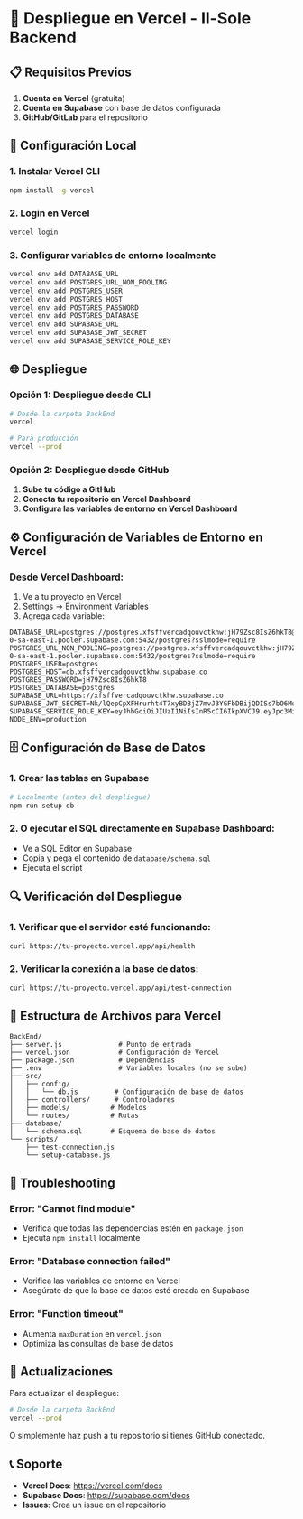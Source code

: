 # 🚀 Despliegue en Vercel - Il-Sole Backend

## 📋 Requisitos Previos

1. **Cuenta en Vercel** (gratuita)
2. **Cuenta en Supabase** con base de datos configurada
3. **GitHub/GitLab** para el repositorio

## 🔧 Configuración Local

### 1. Instalar Vercel CLI
```bash
npm install -g vercel
```

### 2. Login en Vercel
```bash
vercel login
```

### 3. Configurar variables de entorno localmente
```bash
vercel env add DATABASE_URL
vercel env add POSTGRES_URL_NON_POOLING
vercel env add POSTGRES_USER
vercel env add POSTGRES_HOST
vercel env add POSTGRES_PASSWORD
vercel env add POSTGRES_DATABASE
vercel env add SUPABASE_URL
vercel env add SUPABASE_JWT_SECRET
vercel env add SUPABASE_SERVICE_ROLE_KEY
```

## 🌐 Despliegue

### Opción 1: Despliegue desde CLI
```bash
# Desde la carpeta BackEnd
vercel

# Para producción
vercel --prod
```

### Opción 2: Despliegue desde GitHub
1. **Sube tu código a GitHub**
2. **Conecta tu repositorio en Vercel Dashboard**
3. **Configura las variables de entorno en Vercel Dashboard**

## ⚙️ Configuración de Variables de Entorno en Vercel

### Desde Vercel Dashboard:
1. Ve a tu proyecto en Vercel
2. Settings → Environment Variables
3. Agrega cada variable:

```env
DATABASE_URL=postgres://postgres.xfsffvercadqouvctkhw:jH79Zsc8IsZ6hkT8@aws-0-sa-east-1.pooler.supabase.com:5432/postgres?sslmode=require
POSTGRES_URL_NON_POOLING=postgres://postgres.xfsffvercadqouvctkhw:jH79Zsc8IsZ6hkT8@aws-0-sa-east-1.pooler.supabase.com:5432/postgres?sslmode=require
POSTGRES_USER=postgres
POSTGRES_HOST=db.xfsffvercadqouvctkhw.supabase.co
POSTGRES_PASSWORD=jH79Zsc8IsZ6hkT8
POSTGRES_DATABASE=postgres
SUPABASE_URL=https://xfsffvercadqouvctkhw.supabase.co
SUPABASE_JWT_SECRET=Nk/lQepCpXFHrurht4T7xyBDBjZ7mvJ3YGFbDBijQDISs7bO6MoXaFyhNkKQIk7cKD84t57sH277LrhgbMjlTQ==
SUPABASE_SERVICE_ROLE_KEY=eyJhbGciOiJIUzI1NiIsInR5cCI6IkpXVCJ9.eyJpc3MiOiJzdXBhYmFzZSIsInJlZiI6Inhmc2ZmdmVyY2FkcW91dmN0a2h3Iiwicm9sZSI6InNlcnZpY2Vfcm9sZSIsImlhdCI6MTc0ODk1NTM5OCwiZXhwIjoyMDY0NTMxMzk4fQ.3o6N7kb9hYI4UAfXJrqE95TfOelTXnXuwaXB3oPLRUY
NODE_ENV=production
```

## 🗄️ Configuración de Base de Datos

### 1. Crear las tablas en Supabase
```bash
# Localmente (antes del despliegue)
npm run setup-db
```

### 2. O ejecutar el SQL directamente en Supabase Dashboard:
- Ve a SQL Editor en Supabase
- Copia y pega el contenido de `database/schema.sql`
- Ejecuta el script

## 🔍 Verificación del Despliegue

### 1. Verificar que el servidor esté funcionando:
```bash
curl https://tu-proyecto.vercel.app/api/health
```

### 2. Verificar la conexión a la base de datos:
```bash
curl https://tu-proyecto.vercel.app/api/test-connection
```

## 📁 Estructura de Archivos para Vercel

```
BackEnd/
├── server.js              # Punto de entrada
├── vercel.json            # Configuración de Vercel
├── package.json           # Dependencias
├── .env                   # Variables locales (no se sube)
├── src/
│   ├── config/
│   │   └── db.js         # Configuración de base de datos
│   ├── controllers/      # Controladores
│   ├── models/          # Modelos
│   └── routes/          # Rutas
├── database/
│   └── schema.sql       # Esquema de base de datos
└── scripts/
    ├── test-connection.js
    └── setup-database.js
```

## 🚨 Troubleshooting

### Error: "Cannot find module"
- Verifica que todas las dependencias estén en `package.json`
- Ejecuta `npm install` localmente

### Error: "Database connection failed"
- Verifica las variables de entorno en Vercel
- Asegúrate de que la base de datos esté creada en Supabase

### Error: "Function timeout"
- Aumenta `maxDuration` en `vercel.json`
- Optimiza las consultas de base de datos

## 🔄 Actualizaciones

Para actualizar el despliegue:
```bash
# Desde la carpeta BackEnd
vercel --prod
```

O simplemente haz push a tu repositorio si tienes GitHub conectado.

## 📞 Soporte

- **Vercel Docs**: https://vercel.com/docs
- **Supabase Docs**: https://supabase.com/docs
- **Issues**: Crea un issue en el repositorio 